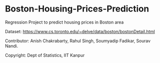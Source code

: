 # Boston-Housing-Prices-Prediction
Regression Project to predict housing prices in Boston area 

Dataset: https://www.cs.toronto.edu/~delve/data/boston/bostonDetail.html

Contributor: Anish Chakrabarty, Rahul Singh, Soumyadip Fadikar, Sourav Nandi.

Copyright: Dept of Statistics, IIT Kanpur

